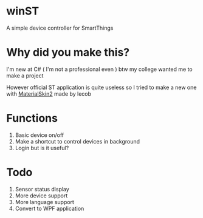 # winST
A simple device controller for SmartThings


# Why did you make this?
I'm new at C# ( I'm not a professional even ) btw my college wanted me to make a project

However official ST application is quite useless so I tried to make a new one with
[MaterialSkin2](https://github.com/leocb/MaterialSkin) made by lecob


# Functions
1. Basic device on/off
2. Make a shortcut to control devices in background
3. Login but is it useful?


# Todo
1. Sensor status display
2. More device support
3. More language support
4. Convert to WPF application


